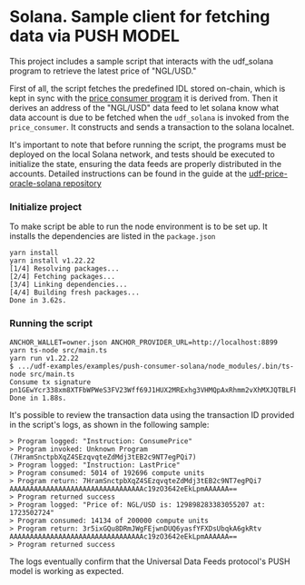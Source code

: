 # Solana. Sample client for fetching data via PUSH MODEL  

This project includes a sample script that interacts with the udf_solana program to retrieve the latest price of "NGL/USD."

First of all, the script fetches the predefined IDL stored on-chain, which is kept in sync with the [price consumer program]() it is derived from.
Then it derives an address of the "NGL/USD" data feed to let solana know what data account is due to be fetched when 
the `udf_solana` is invoked from the `price_consumer`. It constructs and sends a transaction to the solana localnet.

It's important to note that before running the script, the programs must be deployed on the local Solana network, 
and tests should be executed to initialize the state, ensuring the data feeds are properly distributed in the accounts. 
Detailed instructions can be found in the guide at the [udf-price-oracle-solana repository](https://github.com/Entangle-Protocol/udf-price-oracle-solana) 

### Initialize project

To make script be able to run the node environment is to be set up. It installs the dependencies are listed in the `package.json`

```shell
yarn install
yarn install v1.22.22
[1/4] Resolving packages...
[2/4] Fetching packages...
[3/4] Linking dependencies...
[4/4] Building fresh packages...
Done in 3.62s.
```

### Running the script

```shell
ANCHOR_WALLET=owner.json ANCHOR_PROVIDER_URL=http://localhost:8899  yarn ts-node src/main.ts 
yarn run v1.22.22
$ .../udf-examples/examples/push-consumer-solana/node_modules/.bin/ts-node src/main.ts
Consume tx signature pn1GEwYcr338xm8XTFbWPWeS3FV23Wff69J1HUX2MRExhg3VHMQpAxRhmm2vXhMXJQTBLFbPhd1Esgcg5afrtxy
Done in 1.88s.
```

It's possible to review the transaction data using the transaction ID provided in the script's logs, as shown in the following sample:

```
> Program logged: "Instruction: ConsumePrice"
> Program invoked: Unknown Program (7HramSnctpbXqZ4SEzqvqteZdMdj3tEB2c9NT7egPQi7)  
> Program logged: "Instruction: LastPrice"  
> Program consumed: 5014 of 192696 compute units  
> Program return: 7HramSnctpbXqZ4SEzqvqteZdMdj3tEB2c9NT7egPQi7 AAAAAAAAAAAAAAAAAAAAAAAAAAAAAAAAAc19zO3642eEkLpmAAAAAA==  
> Program returned success
> Program logged: "Price of: NGL/USD is: 129898283383055207 at: 1723502724"
> Program consumed: 14134 of 200000 compute units
> Program return: 3r5ixGQu8DRmJWgFEjwnDUQ6yasfYFXDsUbqkA6gkRtv AAAAAAAAAAAAAAAAAAAAAAAAAAAAAAAAAc19zO3642eEkLpmAAAAAA==
> Program returned success
```

The logs eventually confirm that the Universal Data Feeds protocol's PUSH model is working as expected.
